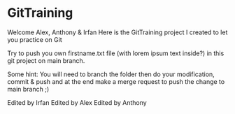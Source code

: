# GitTraining


Welcome Alex, Anthony & Irfan
Here is the GitTraining project I created to let you practice on Git

Try to push you own firstname.txt file (with lorem ipsum text inside?) in this git project on main branch.

Some hint: You will need to branch the folder then do your modification, commit & push and at the end make a merge request to push the change to main branch ;)

Edited by Irfan
Edited by Alex
Edited by Anthony